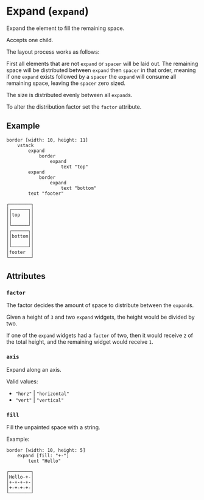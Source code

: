 # Expand (`expand`)

Expand the element to fill the remaining space.

Accepts one child.

The layout process works as follows:

First all elements that are not `expand` or `spacer` will be laid out.
The remaining space will be distributed between `expand` then `spacer` in that
order, meaning if one `expand` exists followed by a `spacer` the `expand` will
consume all remaining space, leaving the `spacer` zero sized.

The size is distributed evenly between all `expand`s.

To alter the distribution factor set the `factor` attribute.

## Example

```
border [width: 10, height: 11]
    vstack
        expand
            border
                expand
                    text "top"
        expand
            border
                expand
                    text "bottom"
        text "footer"
```
```
┌────────┐
│┌──────┐│
││top   ││
││      ││
│└──────┘│
│┌──────┐│
││bottom││
││      ││
│└──────┘│
│footer  │
└────────┘
```

## Attributes

### `factor`

The factor decides the amount of space to distribute between the `expand`s.

Given a height of `3` and two `expand` widgets, the height would be divided by
two.

If one of the `expand` widgets had a `factor` of two, then it would receive `2`
of the total height, and the remaining widget would receive `1`.

### `axis`

Expand along an axis.

Valid values:

* `"horz"` | `"horizontal"`
* `"vert"` | `"vertical"`

### `fill`

Fill the unpainted space with a string.

Example:
```
border [width: 10, height: 5]
    expand [fill: "+-"]
        text "Hello"
```
```
┌────────┐
│Hello-+-│
│+-+-+-+-│
│+-+-+-+-│
└────────┘
```
